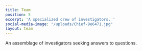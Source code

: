```yaml
---
title: Team
position: 5
excerpt: 'A specialized crew of investigators. '
social-media-image: "/uploads/Chief-9e6471.jpg"
layout: team
---
```


An assemblage of investigators seeking answers to questions. 